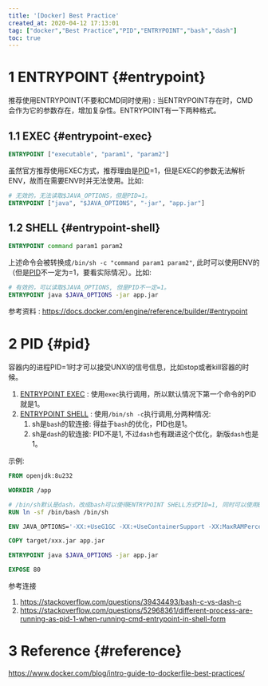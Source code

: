 ```yaml
---
title: '[Docker] Best Practice'
created_at: 2020-04-12 17:13:01
tag: ["docker","Best Practice","PID","ENTRYPOINT","bash","dash"]
toc: true
---
```


# 1 ENTRYPOINT {#entrypoint} 

推荐使用ENTRYPOINT(不要和CMD同时使用) : 当ENTRYPOINT存在时，CMD会作为它的参数存在，增加复杂性。ENTRYPOINT有一下两种格式。

## 1.1 EXEC {#entrypoint-exec}

```dockerfile
ENTRYPOINT ["executable", "param1", "param2"]
```
虽然官方推荐使用EXEC方式，推荐理由是[PID]=1，但是EXEC的参数无法解析ENV，故而在需要ENV时并无法使用。比如:
```dockerfile
# 无效的，无法读取$JAVA_OPTIONS，但是PID=1。
ENTRYPOINT ["java", "$JAVA_OPTIONS", "-jar", "app.jar"]
```

## 1.2 SHELL {#entrypoint-shell}

```dockerfile
ENTRYPOINT command param1 param2
```
上述命令会被转换成`/bin/sh -c "command param1 param2"`, 此时可以使用ENV的（但是[PID]不一定为=1，要看实际情况）。比如:
```dockerfile
# 有效的，可以读取$JAVA_OPTIONS, 但是PID不一定=1。
ENTRYPOINT java $JAVA_OPTIONS -jar app.jar
```

参考资料 : <https://docs.docker.com/engine/reference/builder/#entrypoint>

# 2 PID {#pid}

容器内的进程PID=1时才可以接受UNXI的信号信息，比如stop或者kill容器的时候。

1. [ENTRYPOINT EXEC][ENTRYPOINT-EXEC] : 使用`exec`执行调用，所以默认情况下第一个命令的PID就是1。
2. [ENTRYPOINT SHELL][ENTRYPOINT-SHELL] : 使用`/bin/sh -c`执行调用,分两种情况:
    1. sh是`bash`的软连接: 得益于`bash`的优化，PID也是1。
    2. sh是`dash`的软连接: PID不是1, 不过`dash`也有跟进这个优化，新版`dash`也是1。

示例:
```dockerfile
FROM openjdk:8u232

WORKDIR /app

# /bin/sh默认是dash，改成bash可以使得ENTRYPOINT SHELL方式PID=1, 同时可以使用ENV。
RUN ln -sf /bin/bash /bin/sh

ENV JAVA_OPTIONS='-XX:+UseG1GC -XX:+UseContainerSupport -XX:MaxRAMPercentage=75.00'

COPY target/xxx.jar app.jar

ENTRYPOINT java $JAVA_OPTIONS -jar app.jar

EXPOSE 80
```


参考连接
1. <https://stackoverflow.com/questions/39434493/bash-c-vs-dash-c>
2. <https://stackoverflow.com/questions/52968361/different-process-are-running-as-pid-1-when-running-cmd-entrypoint-in-shell-form>

# 3 Reference {#reference}

https://www.docker.com/blog/intro-guide-to-dockerfile-best-practices/

[ENTRYPOINT-EXEC]:#entrypoint-exec
[ENTRYPOINT-SHELL]:#entrypoint-shell
[PID]:#pid
